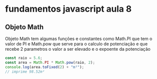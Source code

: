 # fundamentos javascript aula 8
## Objeto Math

Objeto Math tem algumas funções e constantes
como Math.PI que tem o valor de PI 
e Math.pow que serve para o calculo de potenciação e que recebe 2 parametros o valor a ser elevado e o expoente da potenciação

```javascript
const raio = 5.6;
const area = Math.PI * Math.pow(raio, 2);
console.log(area.toFixed(2) + "m²");
// imprime 98.52m²
```